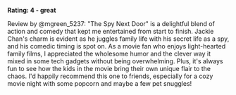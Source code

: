 **Rating: 4 - great**

Review by @mgreen_5237: "The Spy Next Door" is a delightful blend of action and comedy that kept me entertained from start to finish. Jackie Chan's charm is evident as he juggles family life with his secret life as a spy, and his comedic timing is spot on. As a movie fan who enjoys light-hearted family films, I appreciated the wholesome humor and the clever way it mixed in some tech gadgets without being overwhelming. Plus, it's always fun to see how the kids in the movie bring their own unique flair to the chaos. I'd happily recommend this one to friends, especially for a cozy movie night with some popcorn and maybe a few pet snuggles!